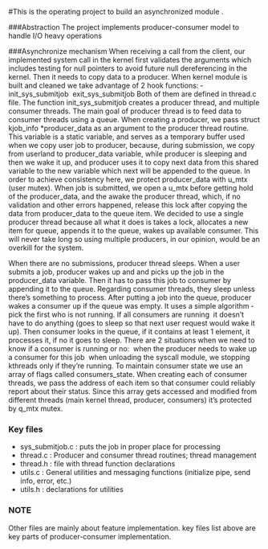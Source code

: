 #This is the operating project to build an asynchronized module .

###Abstraction
The project implements producer-consumer model to handle I/O heavy operations 

###Asynchronize mechanism
When receiving a call from the client, our implemented system call in the kernel first validates the arguments which includes testing for null pointers to avoid future null dereferencing in the kernel. Then it needs to copy data to a producer.
When kernel module is built and cleaned we take advantage of 2 hook functions:
­ init_sys_submitjob ­ exit_sys_submitjob
Both of them are defined in thread.c file. The function init_sys_submitjob creates a producer thread, and multiple consumer threads. The main goal of producer thread is to feed data to consumer threads using a queue. When creating a producer, we pass struct kjob_info *producer_data as an argument to the producer thread routine. This variable is a static variable, and serves as a temporary buffer used when we copy user job to producer, because, during submission, we copy from userland to producer_data variable, while producer is sleeping and then we wake it up, and producer uses it to copy next data from this shared variable to the new variable which next will be appended to the queue. In order to achieve consistency here, we protect producer_data with u_mtx (user mutex). When job is submitted, we open a u_mtx before getting hold of the producer_data, and the awake the producer thread, which, if no validation and other errors happened, release this lock after copying the data from producer_data to the queue item.
We decided to use a single producer thread because all what it does is takes a lock, allocates a new item for queue, appends it to the queue, wakes up available consumer. This will never take long so using multiple producers, in our opinion, would be an overkill for the system.

When there are no submissions, producer thread sleeps. When a user submits a job, producer wakes up and and picks up the job in the producer_data variable. Then it has to pass this job to consumer by appending it to the queue. Regarding consumer threads, they sleep unless there’s something to process. After putting a job into the queue, producer wakes a consumer up if the queue was empty. It uses a simple algorithm ­ pick the first who is not running. If all consumers are running ­ it doesn’t have to do anything (goes to sleep so that next user request would wake it up). Then consumer looks in the queue, if it contains at least 1 element, it processes it, if no it goes to sleep.
There are 2 situations when we need to know if a consumer is running or no:
­ when the producer needs to wake up a consumer for this job
­ when unloading the syscall module, we stopping kthreads only if they’re running.
To maintain consumer state we use an array of flags called consumers_state. When creating each of consumer threads, we pass the address of each item so that consumer could reliably report about their status. Since this array gets accessed and modified from different threads (main kernel thread, producer, consumers) it’s protected by q_mtx mutex.

### Key files
- sys_submitjob.c : puts the job in proper place for processing
- thread.c : Producer and consumer thread routines; thread management
- thread.h : file with thread function declarations
- utils.c  : General utilities and messaging functions (initialize pipe, send info, error, etc.) 
- utils.h : declarations for utilities

### NOTE
Other files are mainly about feature implementation. key files list above are key parts of producer-consumer implementation.
